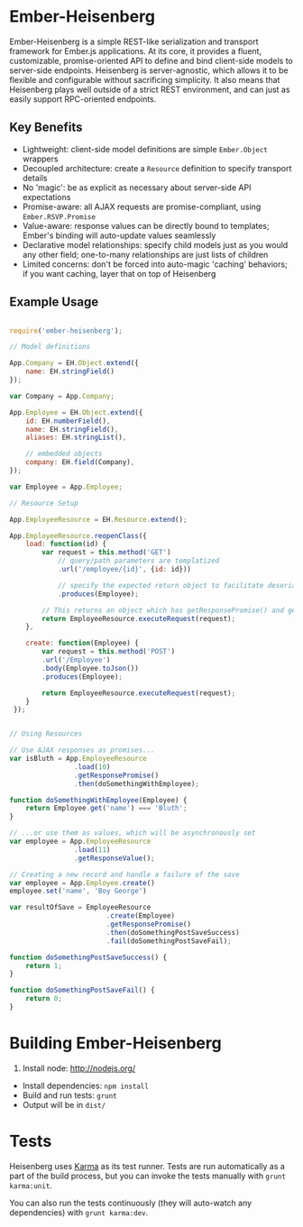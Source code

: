 Ember-Heisenberg
================
Ember-Heisenberg is a simple REST-like serialization and transport framework for
Ember.js applications. At its core, it provides a fluent, customizable,
promise-oriented API to define and bind client-side models to server-side
endpoints. Heisenberg is server-agnostic, which allows it to be flexible and
configurable without sacrificing simplicity. It also means that Heisenberg
plays well outside of a strict REST environment, and can just as easily support
RPC-oriented endpoints.


## Key Benefits

- Lightweight: client-side model definitions are simple `Ember.Object` wrappers
- Decoupled architecture: create a `Resource` definition to specify transport details
- No 'magic': be as explicit as necessary about server-side API expectations
- Promise-aware: all AJAX requests are promise-compliant, using `Ember.RSVP.Promise`
- Value-aware: response values can be directly bound to templates; Ember's binding will auto-update values seamlessly
- Declarative model relationships: specify child models just as you would any other field; one-to-many relationships are just lists of children
- Limited concerns: don't be forced into auto-magic 'caching' behaviors; if you want caching, layer that on top of Heisenberg

## Example Usage

```javascript

require('ember-heisenberg');

// Model definitions

App.Company = EH.Object.extend({
	name: EH.stringField()
});

var Company = App.Company;

App.Employee = EH.Object.extend({
	id: EH.numberField(),
	name: EH.stringField(),
	aliases: EH.stringList(),

	// embedded objects
	company: EH.field(Company),
});

var Employee = App.Employee;

// Resource Setup

App.EmployeeResource = EH.Resource.extend();

App.EmployeeResource.reopenClass({
	load: function(id) {
		var request = this.method('GET')
			// query/path parameters are templatized
			.url('/employee/{id}', {id: id}))

			// specify the expected return object to facilitate deserialization
			.produces(Employee);

		// This returns an object which has getResponsePromise() and getResponseValue() functions
		return EmployeeResource.executeRequest(request);
	},

	create: function(Employee) {
		var request = this.method('POST')
		.url('/Employee')
		.body(Employee.toJson())
		.produces(Employee);

		return EmployeeResource.executeRequest(request);
	}
 });


// Using Resources

// Use AJAX responses as promises...
var isBluth = App.EmployeeResource
				.load(10)
				.getResponsePromise()
				.then(doSomethingWithEmployee);

function doSomethingWithEmployee(Employee) {
	return Employee.get('name') === 'Bluth';
}

// ...or use them as values, which will be asynchronously set
var employee = App.EmployeeResource
				.load(11)
				.getResponseValue();

// Creating a new record and handle a failure of the save
var employee = App.Employee.create()
employee.set('name', 'Boy George')

var resultOfSave = EmployeeResource
						.create(Employee)
						.getResponsePromise()
						.then(doSomethingPostSaveSuccess)
						.fail(doSomethingPostSaveFail);

function doSomethingPostSaveSuccess() {
	return 1;
}

function doSomethingPostSaveFail() {
	return 0;
}
```

Building Ember-Heisenberg
=========================

1. Install node: http://nodejs.org/
- Install dependencies: `npm install`
- Build and run tests: `grunt`
- Output will be in `dist/`

Tests
=====

Heisenberg uses [Karma](http://karma-runner.github.io) as its test runner. Tests are run automatically
as a part of the build process, but you can invoke the tests manually with `grunt karma:unit`.

You can also run the tests continuously (they will auto-watch any dependencies) with `grunt karma:dev`.
